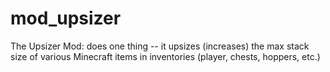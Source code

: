 # mod_upsizer
The Upsizer Mod: does one thing -- it upsizes (increases) the max stack size of various Minecraft items in inventories (player, chests, hoppers, etc.)
